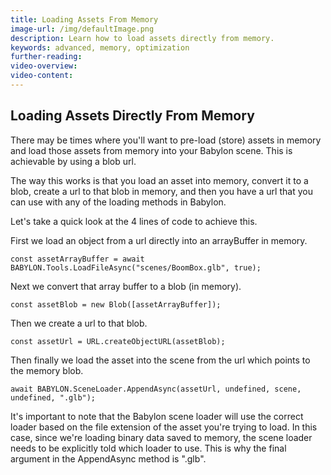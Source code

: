```yaml
---
title: Loading Assets From Memory
image-url: /img/defaultImage.png
description: Learn how to load assets directly from memory.
keywords: advanced, memory, optimization
further-reading:
video-overview:
video-content:
---
```


## Loading Assets Directly From Memory

There may be times where you'll want to pre-load (store) assets in memory and load those assets from memory into your Babylon scene. This is achievable by using a blob url.

<Playground id="#FIWM5X#1" title="Load Asset From Memory" description="Simple example of loading an asset from memory." image="/img/playgroundsAndNMEs/divingDeeperNodeMaterialParticle1.jpg"/>

The way this works is that you load an asset into memory, convert it to a blob, create a url to that blob in memory, and then you have a url that you can use with any of the loading methods in Babylon.

Let's take a quick look at the 4 lines of code to achieve this.

First we load an object from a url directly into an arrayBuffer in memory.

```
const assetArrayBuffer = await BABYLON.Tools.LoadFileAsync("scenes/BoomBox.glb", true);
```

Next we convert that array buffer to a blob (in memory).

```
const assetBlob = new Blob([assetArrayBuffer]);
```

Then we create a url to that blob.

```
const assetUrl = URL.createObjectURL(assetBlob);
```

Then finally we load the asset into the scene from the url which points to the memory blob.

```
await BABYLON.SceneLoader.AppendAsync(assetUrl, undefined, scene, undefined, ".glb");
```

It's important to note that the Babylon scene loader will use the correct loader based on the file extension of the asset you're trying to load. In this case, since we're loading binary data saved to memory, the scene loader needs to be explicitly told which loader to use. This is why the final argument in the AppendAsync method is ".glb".
